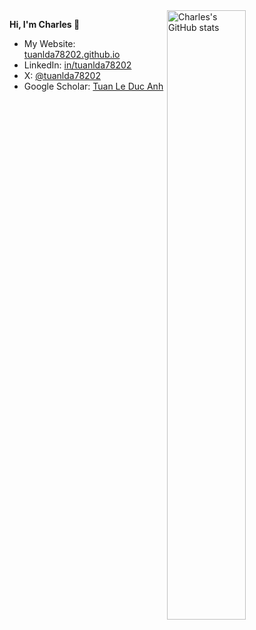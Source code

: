 <a href="https://github.com/tuanlda78202?tab=repositories">
  <picture>
    <!-- Dark mode -->
    <source media="(prefers-color-scheme: dark)"
            srcset="https://github-readme-stats-one-bice.vercel.app/api?username=tuanlda78202&hide=contribs&theme=gotham&show_icons=true&count_private=true&hide_border=true&role=OWNER,ORGANIZATION_MEMBER,COLLABORATOR&custom_title=charles" />
    <!-- Light mode -->
    <source media="(prefers-color-scheme: light)"
            srcset="https://github-readme-stats-one-bice.vercel.app/api?username=tuanlda78202&hide=contribs&theme=default&show_icons=true&count_private=true&hide_border=true&role=OWNER,ORGANIZATION_MEMBER,COLLABORATOR&custom_title=charles" />
    <!-- Fallback -->
    <img align="right" width="50%" alt="Charles's GitHub stats"
         src="https://github-readme-stats-one-bice.vercel.app/api?username=tuanlda78202&hide=contribs&theme=default&show_icons=true&count_private=true&hide_border=true&role=OWNER,ORGANIZATION_MEMBER,COLLABORATOR&custom_title=charles" />
  </picture>
</a>

**Hi, I'm Charles 👋**

- My Website: [tuanlda78202.github.io](https://tuanlda78202.github.io)
- LinkedIn: [in/tuanlda78202](https://www.linkedin.com/in/tuanlda78202)
- X: [@tuanlda78202](https://x.com/tuanlda78202)
- Google Scholar: [Tuan Le Duc Anh](https://scholar.google.com/citations?user=riDnZ68AAAAJ)

<br clear="both"/>
